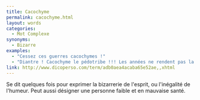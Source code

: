 ```yaml
---
title: Cacochyme
permalink: cacochyme.html
layout: words
categories:
  - Mot Complexe
synonyms:
  - Bizarre
examples:
  - "Cessez ces guerres cacochymes !"
  - "Diantre ! Cacochyme le pédotribe !!! Les années ne rendent pas la plume immarcescible..."
link: http://www.dicoperso.com/term/adb0aea4acaba65e52ae,,xhtml
---
```


Se dit quelques fois pour exprimer la bizarrerie de l'esprit, ou l'inégalité de l'humeur. Peut aussi désigner une personne faible et en mauvaise santé.
